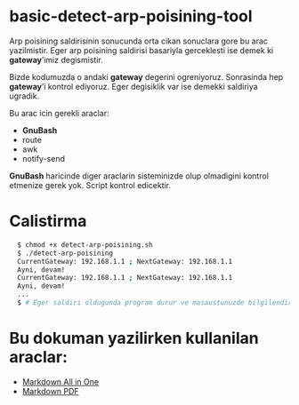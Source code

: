# basic-detect-arp-poisining-tool

Arp poisining saldirisinin sonucunda orta cikan sonuclara gore bu arac yazilmistir.
Eger arp poisining saldirisi basariyla gerceklesti ise demek ki <b>gateway</b>’imiz degismistir.

Bizde kodumuzda o andaki <b>gateway</b> degerini ogreniyoruz. Sonrasinda hep <b>gateway</b>’i kontrol ediyoruz.
Eger degisiklik var ise demekki saldiriya ugradik.

Bu arac icin gerekli araclar:
<ul>
  <li><b>GnuBash</b></li>
  <li>route</li>
  <li>awk</li>
  <li>notify-send</li>
</ul>

<b>GnuBash</b> haricinde diger araclarin sisteminizde olup olmadigini kontrol etmenize gerek yok. Script kontrol edicektir.

# Calistirma

```bash
  $ chmod +x detect-arp-poisining.sh
  $ ./detect-arp-poisining
  CurrentGateway: 192.168.1.1 ; NextGateway: 192.168.1.1
  Ayni, devam!
  CurrentGateway: 192.168.1.1 ; NextGateway: 192.168.1.1
  Ayni, devam!
  ...
  $ # Eger saldiri oldugunda program durur ve masaustunuzde bilgilendirir.
```


# Bu dokuman yazilirken kullanilan araclar:
<ul>
	<li><a href="https://github.com/neilsustc/vscode-markdown">Markdown All in One</a></li>
	<li><a href="https://github.com/yzane/vscode-markdown-pdf">Markdown PDF</a></li>
</ul>